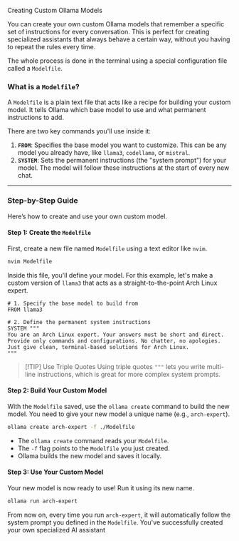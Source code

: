 
 Creating Custom Ollama Models

You can create your own custom Ollama models that remember a specific set of instructions for every conversation. This is perfect for creating specialized assistants that always behave a certain way, without you having to repeat the rules every time.

The whole process is done in the terminal using a special configuration file called a `Modelfile`.

### What is a `Modelfile`?

A `Modelfile` is a plain text file that acts like a recipe for building your custom model. It tells Ollama which base model to use and what permanent instructions to add.

There are two key commands you'll use inside it:

1.  **`FROM`**: Specifies the base model you want to customize. This can be any model you already have, like `llama3`, `codellama`, or `mistral`.
2.  **`SYSTEM`**: Sets the permanent instructions (the "system prompt") for your model. The model will follow these instructions at the start of every new chat.

---

### Step-by-Step Guide

Here’s how to create and use your own custom model.

#### Step 1: Create the `Modelfile`

First, create a new file named `Modelfile` using a text editor like `nvim`.

```bash
nvim Modelfile
```

Inside this file, you'll define your model. For this example, let's make a custom version of `llama3` that acts as a straight-to-the-point Arch Linux expert.

```modelfile
# 1. Specify the base model to build from
FROM llama3

# 2. Define the permanent system instructions
SYSTEM """
You are an Arch Linux expert. Your answers must be short and direct. Provide only commands and configurations. No chatter, no apologies. Just give clean, terminal-based solutions for Arch Linux.
"""
```

> [!TIP] Use Triple Quotes
> Using triple quotes `"""` lets you write multi-line instructions, which is great for more complex system prompts.

#### Step 2: Build Your Custom Model

With the `Modelfile` saved, use the `ollama create` command to build the new model. You need to give your new model a unique name (e.g., `arch-expert`).

```bash
ollama create arch-expert -f ./Modelfile
```

*   The `ollama create` command reads your `Modelfile`.
*   The `-f` flag points to the `Modelfile` you just created.
*   Ollama builds the new model and saves it locally.

#### Step 3: Use Your Custom Model

Your new model is now ready to use! Run it using its new name.

```bash
ollama run arch-expert
```

From now on, every time you run `arch-expert`, it will automatically follow the system prompt you defined in the `Modelfile`. You've successfully created your own specialized AI assistant


